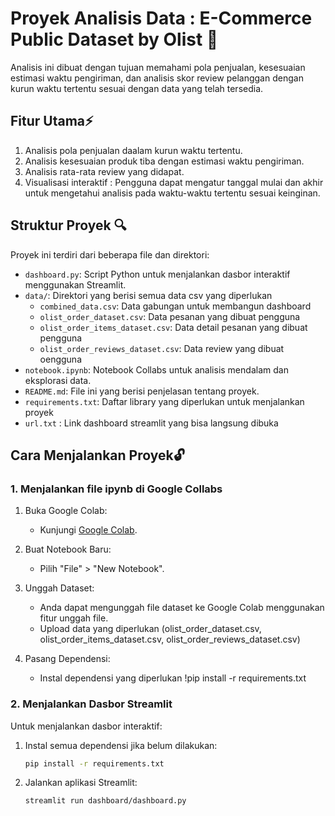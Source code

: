 # Proyek Analisis Data : E-Commerce Public Dataset by Olist 🎁 

Analisis ini dibuat dengan tujuan memahami pola penjualan, kesesuaian estimasi waktu pengiriman, dan analisis skor review pelanggan dengan kurun waktu tertentu sesuai dengan data yang telah tersedia.

## Fitur Utama⚡

1. Analisis pola penjualan daalam kurun waktu tertentu.
2. Analisis kesesuaian produk tiba dengan estimasi waktu pengiriman.
3. Analisis rata-rata review yang didapat.
4. Visualisasi interaktif : Pengguna dapat mengatur tanggal mulai dan akhir untuk mengetahui analisis pada waktu-waktu tertentu sesuai keinginan.

## Struktur Proyek 🔍

Proyek ini terdiri dari beberapa file dan direktori:
- `dashboard.py`: Script Python untuk menjalankan dasbor interaktif menggunakan Streamlit.
- `data/`: Direktori yang berisi semua data csv yang diperlukan
  - `combined_data.csv`: Data gabungan untuk membangun dashboard
  - `olist_order_dataset.csv`: Data pesanan yang dibuat pengguna
  - `olist_order_items_dataset.csv`: Data detail pesanan yang dibuat pengguna
  - `olist_order_reviews_dataset.csv`: Data review yang dibuat oengguna
- `notebook.ipynb`: Notebook Collabs untuk analisis mendalam dan eksplorasi data.
- `README.md`: File ini yang berisi penjelasan tentang proyek.
- `requirements.txt`: Daftar library yang diperlukan untuk menjalankan proyek
- `url.txt` : Link dashboard streamlit yang bisa langsung dibuka

## Cara Menjalankan Proyek🔓

### 1. Menjalankan file ipynb di Google Collabs

1. Buka Google Colab:
   - Kunjungi [Google Colab](https://colab.research.google.com/).

2. Buat Notebook Baru:
   - Pilih "File" > "New Notebook".

3. Unggah Dataset:
   - Anda dapat mengunggah file dataset ke Google Colab menggunakan fitur unggah file.
   - Upload data yang diperlukan (olist_order_dataset.csv, olist_order_items_dataset.csv, olist_order_reviews_dataset.csv)

4. Pasang Dependensi:
   - Instal dependensi yang diperlukan
   !pip install -r requirements.txt

### 2. Menjalankan Dasbor Streamlit
Untuk menjalankan dasbor interaktif:
1. Instal semua dependensi jika belum dilakukan:
   ```bash
   pip install -r requirements.txt
   ```
2. Jalankan aplikasi Streamlit:
   ```bash
   streamlit run dashboard/dashboard.py
   ```

